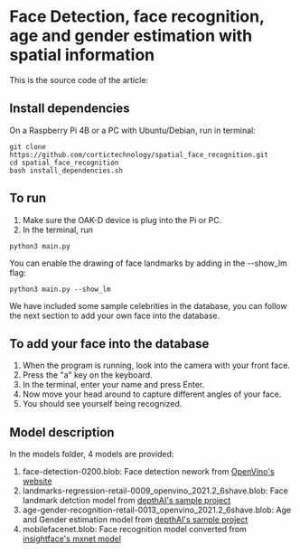 # Face Detection, face recognition, age and gender estimation with spatial information

This is the source code of the article:

## Install dependencies

On a Raspberry Pi 4B or a PC with Ubuntu/Debian, run in terminal:

```
git clone https://github.com/cortictechnology/spatial_face_recognition.git
cd spatial_face_recognition
bash install_dependencies.sh
```

## To run

1. Make sure the OAK-D device is plug into the Pi or PC.
2. In the terminal, run
```
python3 main.py
```

You can enable the drawing of face landmarks by adding in the --show_lm flag:
```
python3 main.py --show_lm
```
We have included some sample celebrities in the database, you can follow the next section to add your own face into the database.

## To add your face into the database

1. When the program is running, look into the camera with your front face.
2. Press the "a" key on the keyboard.
3. In the terminal, enter your name and press Enter.
4. Now move your head around to capture different angles of your face.
5. You should see yourself being recognized.

## Model description

In the models folder, 4 models are provided:

1. face-detection-0200.blob: Face detection nework from [OpenVino's website](https://docs.openvinotoolkit.org/latest/omz_models_model_face_detection_0200.html)
2. landmarks-regression-retail-0009_openvino_2021.2_6shave.blob: Face landmark detction model from [depthAI's sample project](https://github.com/luxonis/depthai-experiments/tree/master/gen2-nn-sync)
3. age-gender-recognition-retail-0013_openvino_2021.2_6shave.blob: Age and Gender estimation model from [depthAI's sample project](https://github.com/luxonis/depthai-experiments/tree/master/gen2-age-gender)
4. mobilefacenet.blob: Face recognition model converted from [insightface's mxnet model](https://github.com/deepinsight/insightface/wiki/Model-Zoo)

